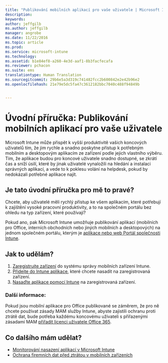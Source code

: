```yaml
---
title: "Publikování mobilních aplikací pro vaše uživatele | Microsoft Intune"
description: 
keywords: 
author: jeffgilb
ms.author: jeffgilb
manager: angrobe
ms.date: 11/22/2016
ms.topic: article
ms.prod: 
ms.service: microsoft-intune
ms.technology: 
ms.assetid: b1e84ef8-a260-4e3d-aaf1-8b3facfecafa
ms.reviewer: pchacon
ms.suite: ems
translationtype: Human Translation
ms.sourcegitcommit: 29b6e5a3d319c741482fcc2b600842e2e42b96e2
ms.openlocfilehash: 21e79e5dc5fa47c3612182bbc7040c488f94849b


---
```


# <a name="quick-start-guide-publish-mobile-apps-to-your-users"></a>Úvodní příručka: Publikování mobilních aplikací pro vaše uživatele
Microsoft Intune může přispět k vyšší produktivitě vašich koncových uživatelů tím, že jim rychle a snadno poskytne přístup k potřebným mobilním a desktopovým aplikacím ze zařízení podle jejich vlastního výběru. Tím, že aplikace budou pro koncové uživatele snadno dostupné, se zkrátí čas a sníží úsilí, které by jinak uživatelé vynaložili na hledání a instalaci správných aplikací, a vede to k poklesu volání na helpdesk, pokud by nedokázali potřebné aplikace najít.   

## <a name="is-this-quick-start-guide-right-for-me"></a>Je tato úvodní příručka pro mě to pravé?
Chcete, aby uživatelé měli rychlý přístup ke všem aplikacím, které potřebují k zajištění vysoké pracovní produktivity, a to na společném portálu bez ohledu na typ zařízení, které používají?

Pokud ano, pak Microsoft Intune umožňuje publikování aplikací (mobilních pro Office, interních obchodních nebo jiných mobilních a desktopových) na jednom společném portálu, kterým je [aplikace nebo web Portál společnosti Intune](/intune/enduser/company-portal-frequently-asked-questions).

## <a name="how-do-i-do-it"></a>Jak to udělám?
1.  [Zaregistrujte zařízení](/intune/deploy-use/enroll-devices-in-microsoft-intune) do systému správy mobilních zařízení Intune.
2.  [Přidejte do Intune aplikace](/intune/deploy-use/add-apps-for-mobile-devices-in-microsoft-intune), které chcete nasadit na zaregistrovaná zařízení.
3.  [Nasaďte aplikace pomocí Intune](/intune/deploy-use/deploy-apps) na zaregistrovaná zařízení.

### <a name="additional-information"></a>Další informace:
Pokud jsou mobilní aplikace pro Office publikované se záměrem, že pro ně chcete používat zásady MAM služby Intune, abyste zajistili ochranu proti ztrátě dat, bude potřeba každému koncovému uživateli s přiřazenými zásadami MAM [přiřadit licenci uživatele Office 365](https://support.office.com/article/Assign-or-remove-licenses-for-Office-365-for-business-997596b5-4173-4627-b915-36abac6786dc).

## <a name="what-should-i-do-next"></a>Co dalšího mám udělat?
- [Monitorování nasazení aplikací v Microsoft Intune](/intune/deploy-use/monitor-apps-in-microsoft-intune)
- [Ochrana firemních dat před ztrátou v mobilních zařízeních](/intune/deploy-use/protect-app-data-using-mobile-app-management-policies-with-microsoft-intune)



<!--HONumber=Nov16_HO4-->


